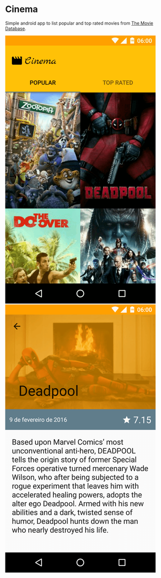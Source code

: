 # Cinema

Simple android app to list popular and top rated movies from [The Movie Database](https://www.themoviedb.org).

![](screenshots/1.png) 
![](screenshots/2.png)